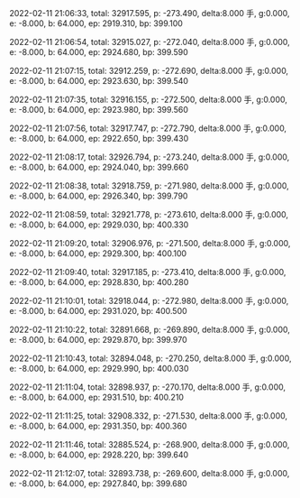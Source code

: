 2022-02-11 21:06:33, total: 32917.595, p: -273.490, delta:8.000 手, g:0.000, e: -8.000, b: 64.000, ep: 2919.310, bp: 399.100

2022-02-11 21:06:54, total: 32915.027, p: -272.040, delta:8.000 手, g:0.000, e: -8.000, b: 64.000, ep: 2924.680, bp: 399.590

2022-02-11 21:07:15, total: 32912.259, p: -272.690, delta:8.000 手, g:0.000, e: -8.000, b: 64.000, ep: 2923.630, bp: 399.540

2022-02-11 21:07:35, total: 32916.155, p: -272.500, delta:8.000 手, g:0.000, e: -8.000, b: 64.000, ep: 2923.980, bp: 399.560

2022-02-11 21:07:56, total: 32917.747, p: -272.790, delta:8.000 手, g:0.000, e: -8.000, b: 64.000, ep: 2922.650, bp: 399.430

2022-02-11 21:08:17, total: 32926.794, p: -273.240, delta:8.000 手, g:0.000, e: -8.000, b: 64.000, ep: 2924.040, bp: 399.660

2022-02-11 21:08:38, total: 32918.759, p: -271.980, delta:8.000 手, g:0.000, e: -8.000, b: 64.000, ep: 2926.340, bp: 399.790

2022-02-11 21:08:59, total: 32921.778, p: -273.610, delta:8.000 手, g:0.000, e: -8.000, b: 64.000, ep: 2929.030, bp: 400.330

2022-02-11 21:09:20, total: 32906.976, p: -271.500, delta:8.000 手, g:0.000, e: -8.000, b: 64.000, ep: 2929.300, bp: 400.100

2022-02-11 21:09:40, total: 32917.185, p: -273.410, delta:8.000 手, g:0.000, e: -8.000, b: 64.000, ep: 2928.830, bp: 400.280

2022-02-11 21:10:01, total: 32918.044, p: -272.980, delta:8.000 手, g:0.000, e: -8.000, b: 64.000, ep: 2931.020, bp: 400.500

2022-02-11 21:10:22, total: 32891.668, p: -269.890, delta:8.000 手, g:0.000, e: -8.000, b: 64.000, ep: 2929.870, bp: 399.970

2022-02-11 21:10:43, total: 32894.048, p: -270.250, delta:8.000 手, g:0.000, e: -8.000, b: 64.000, ep: 2929.990, bp: 400.030

2022-02-11 21:11:04, total: 32898.937, p: -270.170, delta:8.000 手, g:0.000, e: -8.000, b: 64.000, ep: 2931.510, bp: 400.210

2022-02-11 21:11:25, total: 32908.332, p: -271.530, delta:8.000 手, g:0.000, e: -8.000, b: 64.000, ep: 2931.350, bp: 400.360

2022-02-11 21:11:46, total: 32885.524, p: -268.900, delta:8.000 手, g:0.000, e: -8.000, b: 64.000, ep: 2928.220, bp: 399.640

2022-02-11 21:12:07, total: 32893.738, p: -269.600, delta:8.000 手, g:0.000, e: -8.000, b: 64.000, ep: 2927.840, bp: 399.680